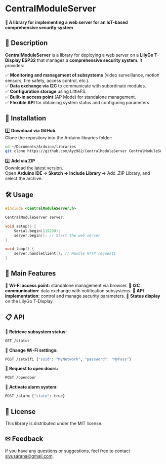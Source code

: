 # **CentralModuleServer**
**📌 A library for implementing a web server for an IoT-based comprehensive security system**

## **📖 Description**  
**CentralModuleServer** is a library for deploying a web server on a **LilyGo T-Display ESP32** that manages a **comprehensive security system**. It provides:  

✅ **Monitoring and management of subsystems** (video surveillance, motion sensors, fire safety, access control, etc.).  
✅ **Data exchange via I2C** to communicate with subordinate modules.  
✅ **Configuration storage** using LittleFS.  
✅ **Built-in access point** (AP Mode) for standalone management.  
✅ **Flexible API** for obtaining system status and configuring parameters.  

## **🚀 Installation**  
1️⃣ **Download via GitHub**  
Clone the repository into the Arduino libraries folder:  
```sh
cd ~/Documents/Arduino/libraries
git clone https://github.com/Ayz982/CentralModuleServer CentralModuleServer
```
2️⃣ **Add via ZIP**  
Download [the latest version](https://github.com/Ayz982/CentralModuleServer).  
Open **Arduino IDE → Sketch → Include Library →** Add .ZIP Library, and select the archive.

## **🛠 Usage**
```cpp
#include <CentralModuleServer.h>

CentralModuleServer server;

void setup() {
    Serial.begin(115200);
    server.begin(); // Start the web server
}

void loop() {
    server.handleClient(); // Handle HTTP requests
}
```

## 🔗 **Main Features**  
🔹 **Wi-Fi access point:** standalone management via browser. 
🔹 **I2C communication:** data exchange with notification subsystems. 
🔹 **API implementation:** control and manage security parameters. 
🔹 **Status display** on the LilyGo T-Display.  

## 📋 **API**  
📌 **Retrieve subsystem status:**  
```bash
GET /status
```
📌 **Change Wi-Fi settings:**  
```bash
POST /setwifi {"ssid": "MyNetwork", "password": "MyPass"}
```
📌 **Request to open doors:**  
```bash
POST /opendoor
```
📌 **Activate alarm system:**  
```bash
POST /alarm {"state": true}
```

## 📜 **License**  
This library is distributed under the MIT license.  

## **✉ Feedback**  
If you have any questions or suggestions, feel free to contact [slyusarana@gmail.com](mailto:slyusarana@gmail.com).  

